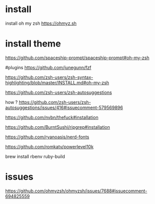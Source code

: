 # install
install oh my zsh https://ohmyz.sh


# install theme
https://github.com/spaceship-prompt/spaceship-prompt#oh-my-zsh

#plugins
https://github.com/junegunn/fzf

https://github.com/zsh-users/zsh-syntax-highlighting/blob/master/INSTALL.md#oh-my-zsh

https://github.com/zsh-users/zsh-autosuggestions

how ? https://github.com/zsh-users/zsh-autosuggestions/issues/416#issuecomment-579569896

https://github.com/nvbn/thefuck#installation

https://github.com/BurntSushi/ripgrep#installation

https://github.com/ryanoasis/nerd-fonts

https://github.com/romkatv/powerlevel10k

brew install rbenv ruby-build


# issues
https://github.com/ohmyzsh/ohmyzsh/issues/7688#issuecomment-694825559
